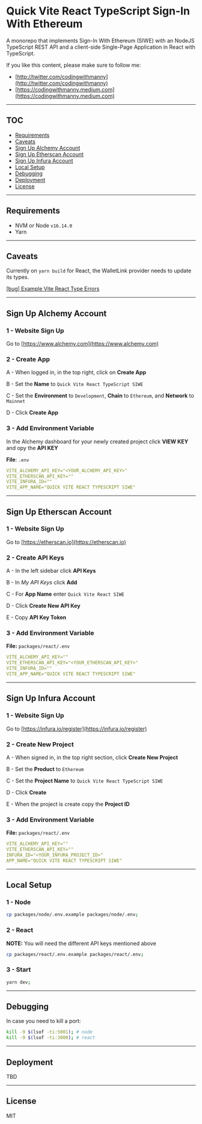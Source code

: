 # Quick Vite React TypeScript Sign-In With Ethereum

A monorepo that implements Sign-In With Ethereum (SIWE) with an NodeJS TypeScript REST API and a client-side Single-Page Application in React with TypeScript.

If you like this content, please make sure to follow me:

- [http://twitter.com/codingwithmanny](http://twitter.com/codingwithmanny)
- [https://codingwithmanny.medium.com](https://codingwithmanny.medium.com)

---

## TOC

- [Requirements](#Requirements)
- [Caveats](#Caveats)
- [Sign Up Alchemy Account](#Sign-Up-Alchemy-Account)
- [Sign Up Etherscan Account](#Sign-Up-Etherscan-Account)
- [Sign Up Infura Account](#Sign-Up-Infura-Account)
- [Local Setup](#Sign-Up-Infura-Account)
- [Debugging](#Debugging)
- [Deployment](#Deployment)
- [License](#License)

---

## Requirements

- NVM or Node `v16.14.0`
- Yarn

---

## Caveats

Currently on `yarn build` for React, the WalletLink provider needs to update its types.

[[bug] Example Vite React Type Errors](https://github.com/tmm/wagmi/issues/256)

---

## Sign Up Alchemy Account

### 1 - Website Sign Up

Go to [https://www.alchemy.com](https://www.alchemy.com)

### 2 - Create App

A - When logged in, in the top right, click on **Create App**

B - Set the **Name** to `Quick Vite React TypeScript SIWE`

C - Set the **Environment** to `Development`, **Chain** to `Ethereum`, and **Network** to `Mainnet`

D - Click **Create App**

### 3 - Add Environment Variable

In the Alchemy dashboard for your newly created project click **VIEW KEY** and opy the **API KEY**

**File**: `.env`

```yaml
VITE_ALCHEMY_API_KEY="<YOUR_ALCHEMY_API_KEY>"
VITE_ETHERSCAN_API_KEY=""
VITE_INFURA_ID=""
VITE_APP_NAME="QUICK VITE REACT TYPESCRIPT SIWE"
```

---

## Sign Up Etherscan Account

### 1 - Website Sign Up

Go to [https://etherscan.io](https://etherscan.io)

### 2 - Create API Keys

A - In the left sidebar click **API Keys**

B - In _My API Keys_ click **Add**

C - For **App Name** enter `Quick Vite React SIWE`

D - Click **Create New API Key**

E - Copy **API Key Token**

### 3 - Add Environment Variable

**File:** `packages/react/.env`

```yaml
VITE_ALCHEMY_API_KEY=""
VITE_ETHERSCAN_API_KEY="<YOUR_ETHERSCAN_API_KEY>"
VITE_INFURA_ID=""
VITE_APP_NAME="QUICK VITE REACT TYPESCRIPT SIWE"
```

---

## Sign Up Infura Account

### 1 - Website Sign Up

Go to [https://infura.io/register](https://infura.io/register)

### 2 - Create New Project

A - When signed in, in the top right section, click **Create New Project**

B - Set the **Product** to `Ethereum`

C - Set the **Project Name** to `Quick Vite React TypeScript SIWE`

D - Click **Create**

E - When the project is create copy the **Project ID**

### 3 - Add Environment Variable

**File:** `packages/react/.env`

```yaml
VITE_ALCHEMY_API_KEY=""
VITE_ETHERSCAN_API_KEY=""
INFURA_ID="<YOUR_INFURA_PROJECT_ID>"
APP_NAME="QUICK VITE REACT TYPESCRIPT SIWE"
```

---

## Local Setup

### 1 - Node

```bash
cp packages/node/.env.example packages/node/.env;
```

### 2 - React

**NOTE:** You will need the different API keys mentioned above

```bash
cp packages/react/.env.example packages/react/.env;
```

### 3 - Start

```bash
yarn dev;
```

---

## Debugging

In case you need to kill a port:

```bash
kill -9 $(lsof -ti:5001); # node
kill -9 $(lsof -ti:3000); # react
```

---

## Deployment

TBD

---

## License

MIT
